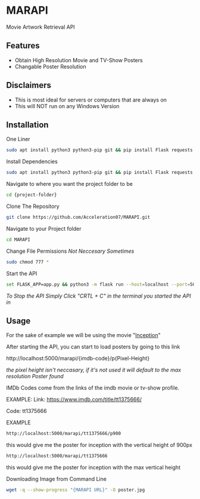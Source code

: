 # MARAPI
Movie Artwork Retrieval API

## Features

- Obtain High Resolution Movie and TV-Show Posters
- Changable Poster Resolution

## Disclaimers

- This is most ideal for servers or computers that are always on
- This will NOT run on any Windows Version

## Installation

One Liner
```bash
sudo apt install python3 python3-pip git && pip install Flask requests && git clone https://github.com/Acceleration07/MARAPI.git && cd MARAPI && sudo chmod 777 * && echo "Use this command to start up the api" && echo "set FLASK_APP=app.py && python3 -m flask run --host=localhost --port=5000"
```

Install Dependencies
```bash
sudo apt install python3 python3-pip git && pip install Flask requests
```

Navigate to where you want the project folder to be
```bash
cd {project-folder}
```

Clone The Repository
```bash
git clone https://github.com/Acceleration07/MARAPI.git
```

Navigate to your Project folder
```bash
cd MARAPI
```

Change File Permissions *Not Neccesary Sometimes*
```bash
sudo chmod 777 *
```


Start the API
```bash
set FLASK_APP=app.py && python3 -m flask run --host=localhost --port=5000
```

*To Stop the API Simply Click "CRTL + C" in the terminal you started the API in*

## Usage

For the sake of example we will be using the movie "[Inception](https://www.imdb.com/title/tt1375666/)"

After starting the API, you can start to load posters by going to this link

http://localhost:5000/marapi/{imdb-code}/p{Pixel-Height}

*the pixel height isn't neccasary, if it's not used it will default to the max resolution Poster found*

IMDb Codes come from the links of the imdb movie or tv-show profile.

EXAMPLE:
Link: https://www.imdb.com/title/tt1375666/

Code: tt1375666

EXAMPLE
```bash
http://localhost:5000/marapi/tt1375666/p900
```
this would give me the poster for inception with the vertical height of 900px

```bash
http://localhost:5000/marapi/tt1375666
```
this would give me the poster for inception with the max vertical height


Downloading Image from Command Line
```bash
wget -q --show-progress "{MARAPI URL}" -O poster.jpg
```
